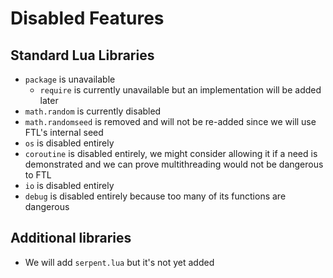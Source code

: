 # Disabled Features

## Standard Lua Libraries

- `package` is unavailable
  - `require` is currently unavailable but an implementation will be added later
- `math.random` is currently disabled
- `math.randomseed` is removed and will not be re-added since we will use FTL's internal seed
- `os` is disabled entirely
- `coroutine` is disabled entirely, we might consider allowing it if a need is demonstrated and we can prove multithreading would not be dangerous to FTL
- `io` is disabled entirely
- `debug` is disabled entirely because too many of its functions are dangerous

## Additional libraries

- We will add `serpent.lua` but it's not yet added
